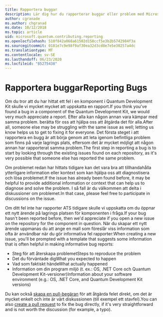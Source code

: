 ```yaml
---
title: Rapportera buggar
description: Lär dig hur du rapporterar buggar eller problem med Microsoft Quantum Development Kit (QDK).
author: cgranade
ms.author: chgranad
ms.date: 10/12/2018
ms.topic: article
uid: microsoft.quantum.contributing.reporting
ms.openlocfilehash: 510f842a068a61502d150ccf5e3b2b5742984f3a
ms.sourcegitcommit: 0181e7c9e98f9af30ea32d3cd8e7e5e30257a4dc
ms.translationtype: MT
ms.contentlocale: sv-SE
ms.lasthandoff: 06/23/2020
ms.locfileid: "85275438"
---
```

# <a name="reporting-bugs"></a><span data-ttu-id="2567d-103">Rapportera buggar</span><span class="sxs-lookup"><span data-stu-id="2567d-103">Reporting Bugs</span></span> #

<span data-ttu-id="2567d-104">Om du tror att du har hittat ett fel i en komponent i Quantum Development Kit skulle vi mycket mycket att uppskatta en rapport.</span><span class="sxs-lookup"><span data-stu-id="2567d-104">If you think you've found a bug in a component of the Quantum Development Kit, we would very much appreciate a report.</span></span>
<span data-ttu-id="2567d-105">Efter alla kan någon annan vara kämpar med samma problem. berätta för oss att hjälpa oss att åtgärda det för alla.</span><span class="sxs-lookup"><span data-stu-id="2567d-105">After all, someone else may be struggling with the same issue as well; letting us know helps us to get to fixing it for everyone.</span></span>
<span data-ttu-id="2567d-106">Det första steget i att rapportera en bugg är att börja genom att leta igenom befintliga problem som finns på varje lagrings plats, eftersom det är mycket möjligt att någon annan har rapporterat samma problem.</span><span class="sxs-lookup"><span data-stu-id="2567d-106">The first step in reporting a bug is to start by looking through the existing issues found on each repository, as it's very possible that someone else has reported the same problem.</span></span>

<span data-ttu-id="2567d-107">Om problemet redan har hittats tidigare kan det vara bra att tillhandahålla ytterligare information eller kontext som kan hjälpa oss att diagnostisera och lösa problemet.</span><span class="sxs-lookup"><span data-stu-id="2567d-107">If the issue has already been found before, it may be helpful to provide additional information or context that can help us to diagnose and solve the problem.</span></span>
<span data-ttu-id="2567d-108">I så fall är du välkommen att delta i diskussioner om problemet.</span><span class="sxs-lookup"><span data-stu-id="2567d-108">In that case, please feel free to participate in discussions on the issue.</span></span>

<span data-ttu-id="2567d-109">Om ditt fel inte har rapporter ATS tidigare skulle vi uppskatta om du öppnar ett nytt ärende på lagrings platsen för komponenten i fråga.</span><span class="sxs-lookup"><span data-stu-id="2567d-109">If your bug hasn't been reported before, then we'd appreciate if you open a new issue on the repository for the component in question.</span></span>
<span data-ttu-id="2567d-110">När du skapar ett nytt ärende uppmanas du att ange en mall som föreslår viss information som ofta är användbar när du gör informativa fel rapporter:</span><span class="sxs-lookup"><span data-stu-id="2567d-110">When creating a new issue, you'll be prompted with a template that suggests some information that is often helpful in making informative bug reports:</span></span>

- <span data-ttu-id="2567d-111">Steg för att återskapa problemet</span><span class="sxs-lookup"><span data-stu-id="2567d-111">Steps to reproduce the problem</span></span>
- <span data-ttu-id="2567d-112">Det du förväntade dig</span><span class="sxs-lookup"><span data-stu-id="2567d-112">What you expected to happen</span></span>
- <span data-ttu-id="2567d-113">Vad som faktiskt hände</span><span class="sxs-lookup"><span data-stu-id="2567d-113">What actually happened</span></span>
- <span data-ttu-id="2567d-114">Information om din program miljö (t. ex.: OS, .NET Core och Quantum Development Kit-versioner)</span><span class="sxs-lookup"><span data-stu-id="2567d-114">Information about your software environment (e.g.: OS, .NET Core, and Quantum Development Kit versions)</span></span>

<span data-ttu-id="2567d-115">Du kan också [skapa en pull-begäran](https://help.github.com/articles/about-pull-requests/) för att åtgärda felet direkt, om det är mycket enkelt och inte är värt diskussionen (till exempel ett stavfel).</span><span class="sxs-lookup"><span data-stu-id="2567d-115">You can also [create a pull request](https://help.github.com/articles/about-pull-requests/) to fix the bug directly, if it's very straightforward and is not worth the discussion (for example, a typo).</span></span>

